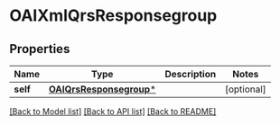 # OAIXmlQrsResponsegroup

## Properties
Name | Type | Description | Notes
------------ | ------------- | ------------- | -------------
**self** | [**OAIQrsResponsegroup***](OAIQrsResponsegroup.md) |  | [optional] 

[[Back to Model list]](../README.md#documentation-for-models) [[Back to API list]](../README.md#documentation-for-api-endpoints) [[Back to README]](../README.md)


